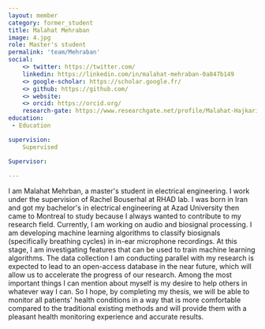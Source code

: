 ```yaml
---
layout: member
category: former_student
title: Malahat Mehraban
image: 4.jpg
role: Master's student
permalink: 'team/Mehraban'
social:
    <> twitter: https://twitter.com/
    linkedin: https://linkedin.com/in/malahat-mehraban-0a847b149 
    <> google-scholar: https://scholar.google.fr/
    <> github: https://github.com/
    <> website:
    <> orcid: https://orcid.org/
    research-gate: https://www.researchgate.net/profile/Malahat-Hajkarimi-Mehrban 
education:
 - Education

supervision:
    Supervised

Supervisor:
    
---
```


I am Malahat Mehrban, a master's student in electrical engineering. I work under the supervision of Rachel Bouserhal at RHAD lab. I was born in Iran and got my bachelor's in electrical engineering at Azad University then came to Montreal to study because I always wanted to contribute to my research field. Currently, I am working on audio and biosignal processing. I am developing machine learning algorithms to classify biosignals (specifically breathing cycles) in in-ear microphone recordings. At this stage, I am investigating features that can be used to train machine learning algorithms. The data collection I am conducting parallel with my research is expected to lead to an open-access database in the near future, which will allow us to accelerate the progress of our research. Among the most important things I can mention about myself is my desire to help others in whatever way I can. So I hope, by completing my thesis, we will be able to monitor all patients' health conditions in a way that is more comfortable compared to the traditional existing methods and will provide them with a pleasant health monitoring experience and accurate results.  